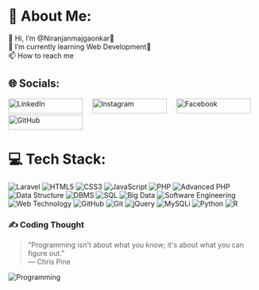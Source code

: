 # 💫 About Me:
👋 Hi, I’m @Niranjanmajgaonkar👀<br>🌱 I’m currently learning Web Development💞️ <br>📫 How to reach me

## 🌐 Socials:
<a href="https://www.linkedin.com/in/niranjan-majgaonkar-636328268?utm_source=share&utm_campaign=share_via&utm_content=profile&utm_medium=android_app" target="_blank" style="text-decoration: none; margin-right: 15px;">
    <img src="https://img.shields.io/badge/LinkedIn-blue?logo=linkedin&logoColor=white" alt="LinkedIn" style="width: 150px; height: 30px;">
</a>
<a href="https://www.instagram.com/niranjan_majgaonkar/?utm_source=qr&igsh=MXZnMXAwdGV6YmQ0Zw%3D%3D" target="_blank" style="text-decoration: none; margin-right: 15px;">
    <img src="https://img.shields.io/badge/Instagram-purple?logo=instagram&logoColor=white" alt="Instagram" style="width: 150px; height: 30px;">
</a>
<a href="https://www.facebook.com/niranjan.majgaonkar.52?mibextid=qi2Omg&rdid=WhBufQNnlu9QbdeH&share_url=https%3A%2F%2Fwww.facebook.com%2Fshare%2FqoJoFBsscAq5QXJe%2F%3Fmibextid%3Dqi2Omg" target="_blank" style="text-decoration: none;">
    <img src="https://img.shields.io/badge/Facebook-blue?logo=facebook&logoColor=white" alt="Facebook" style="width: 150px; height: 30px;">
</a>
<a href="https://github.com/Niranjanmajgaonkar" target="_blank" style="text-decoration: none;">
    <img src="https://img.shields.io/badge/GitHub-%23121011.svg?style=for-the-badge&logo=github&logoColor=white" alt="GitHub" style="width: 150px; height: 30px;">
</a>



# 💻 Tech Stack:
![Laravel](https://img.shields.io/badge/laravel-%23FF2D20.svg?style=for-the-badge&logo=laravel&logoColor=white) 
![HTML5](https://img.shields.io/badge/html5-%23E34F26.svg?style=for-the-badge&logo=html5&logoColor=white) 
![CSS3](https://img.shields.io/badge/css3-%231572B6.svg?style=for-the-badge&logo=css3&logoColor=white) 
![JavaScript](https://img.shields.io/badge/javascript-%23323330.svg?style=for-the-badge&logo=javascript&logoColor=%23F7DF1E) 
![PHP](https://img.shields.io/badge/php-%23777BB4.svg?style=for-the-badge&logo=php&logoColor=white) 
![Advanced PHP](https://img.shields.io/badge/advanced_php-%23777BB4.svg?style=for-the-badge&logo=php&logoColor=white) 
![Data Structure](https://img.shields.io/badge/data_structure-%231572B6.svg?style=for-the-badge) 
![DBMS](https://img.shields.io/badge/dbms-%23E34F26.svg?style=for-the-badge) 
![SQL](https://img.shields.io/badge/sql-%2300f.svg?style=for-the-badge&logo=sql) 
![Big Data](https://img.shields.io/badge/big_data-%23FF6F00.svg?style=for-the-badge) 
![Software Engineering](https://img.shields.io/badge/software_engineering-%231572B6.svg?style=for-the-badge) 
![Web Technology](https://img.shields.io/badge/web_technology-%231572B6.svg?style=for-the-badge) 
![GitHub](https://img.shields.io/badge/github-%23121011.svg?style=for-the-badge&logo=github&logoColor=white) 
![Git](https://img.shields.io/badge/git-%23F05033.svg?style=for-the-badge&logo=git&logoColor=white) 
![jQuery](https://img.shields.io/badge/jquery-%230769AD.svg?style=for-the-badge&logo=jquery&logoColor=white) 
![MySQLi](https://img.shields.io/badge/mysqli-%234479A1.svg?style=for-the-badge&logo=mysql&logoColor=white) 
![Python](https://img.shields.io/badge/python-3670A0?style=for-the-badge&logo=python&logoColor=ffdd54) 
![R](https://img.shields.io/badge/r-%23276DC3.svg?style=for-the-badge&logo=r&logoColor=white)

### ✍️ Coding Thought
> "Programming isn't about what you know; it's about what you can figure out."  
> — Chris Pine

![Programming](https://img.shields.io/badge/Programming-%23F7DF1E.svg?style=for-the-badge&logo=javascript&logoColor=white)
